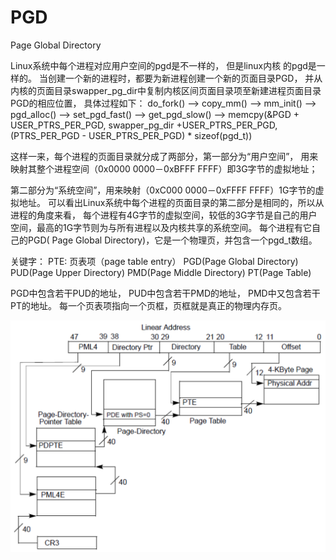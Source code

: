 # PGD
Page Global Directory

Linux系统中每个进程对应用户空间的pgd是不一样的，
但是linux内核 的pgd是一样的。
当创建一个新的进程时，都要为新进程创建一个新的页面目录PGD，
并从内核的页面目录swapper_pg_dir中复制内核区间页面目录项至新建进程页面目录PGD的相应位置，
具体过程如下：
do_fork() --> 
    copy_mm() --> 
        mm_init() --> 
            pgd_alloc() --> 
                set_pgd_fast() --> 
                    get_pgd_slow() --> 
                        memcpy(&PGD + USER_PTRS_PER_PGD, swapper_pg_dir +USER_PTRS_PER_PGD, (PTRS_PER_PGD - USER_PTRS_PER_PGD) * sizeof(pgd_t))

这样一来，每个进程的页面目录就分成了两部分，第一部分为“用户空间”，
用来映射其整个进程空间（0x0000 0000－0xBFFF FFFF）即3G字节的虚拟地址；

第二部分为“系统空间”，用来映射（0xC000 0000－0xFFFF FFFF）1G字节的虚拟地址。
可以看出Linux系统中每个进程的页面目录的第二部分是相同的，所以从进程的角度来看，
每个进程有4G字节的虚拟空间，较低的3G字节是自己的用户空间，最高的1G字节则为与所有进程以及内核共享的系统空间。
每个进程有它自己的PGD( Page Global Directory)，它是一个物理页，并包含一个pgd_t数组。

关键字：
PTE:  页表项（page table entry）
PGD(Page Global Directory)
PUD(Page Upper Directory)
PMD(Page Middle Directory)
PT(Page Table)

PGD中包含若干PUD的地址，
PUD中包含若干PMD的地址，
PMD中又包含若干PT的地址。
每一个页表项指向一个页框，页框就是真正的物理内存页。


![](imgs/PGD.png)